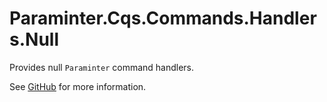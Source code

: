 # Paraminter.Cqs.Commands.Handlers.Null

Provides null `Paraminter` command handlers.

See [GitHub](https://github.com/Paraminter/Paraminter.Cqs.Commands) for more information.